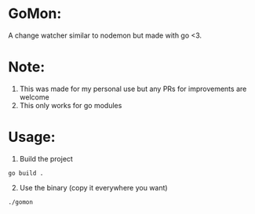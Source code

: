 # GoMon:
A change watcher similar to nodemon but made with go <3.

# Note:
1. This was made for my personal use but any PRs for improvements are welcome
2. This only works for go modules

# Usage:
1. Build the project
```
go build .
```

2. Use the binary (copy it everywhere you want)
```
./gomon
```